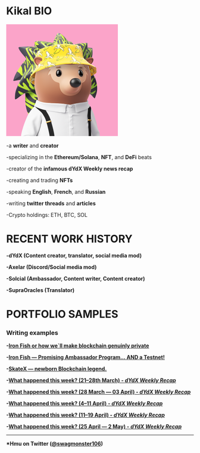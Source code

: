 # <b>Kikal BIO</b>


![photo](/data/assets/small_avathar.png)

-a <b>writer</b> and <b>creator</b>

-specializing in the <b>Ethereum/Solana</b>, <b>NFT</b>, and <b>DeFi</b> beats

-creator of the <b>infamous dYdX Weekly news recap</b>

-creating and trading <b>NFTs</b>

-speaking <b>English</b>, <b>French</b>, and <b>Russian</b>

-writing <b>twitter threads</b> and <b>articles</b>

-Crypto holdings: ETH, BTC, SOL


# <b>RECENT WORK HISTORY

-<b>dYdX</b> (Content creator, translator, social media mod)
  
-<b>Axelar</b> (Discord/Social media mod)

-<b>Solcial</b> (Ambassador, Content writer, Content creator)
  
-<b>SupraOracles</b> (Translator)

# <b>PORTFOLIO SAMPLES</b>

### Writing examples  
  
-[Iron Fish or how we`ll make blockchain genuinly private ](https://kikal6.medium.com/iron-fish-or-how-we-ll-make-blockchain-genuinly-private-628fa3286541)

-[Iron Fish — Promising Ambassador Program… AND a Testnet!](https://kikal6.medium.com/iron-fish-ambassador-program-testnet-239b679c7d97)
  
-[SkateX — newborn Blockchain legend.](https://kikal6.medium.com/skatex-newborn-blockchain-legend-66eb81523b48)
  
-[What happened this week? (21–28th March) - *dYdX Weekly Recap*](https://medium.com/@dYdXweekly/what-happened-this-week-f7037488dcbc)
  
-[What happened this week? (28 March — 03 April) - *dYdX Weekly Recap*](https://medium.com/@dYdXweekly/what-happened-this-week-d43fae22a78d)
  
-[What happened this week? (4–11 April) - *dYdX Weekly Recap*](https://medium.com/@dYdXweekly/what-happened-this-week-4-11-april-89ae08bdf356)
  
-[What happened this week? (11–19 April) - *dYdX Weekly Recap*](https://medium.com/@dYdXweekly/what-happened-this-week-11-19-april-699b4e61b3ea)

-[What happened this week? (25 April — 2 May) - *dYdX Weekly Recap*](https://medium.com/@dYdXweekly/what-happened-this-week-25-april-2-may-a3c8e71b2659)
  

***

*Hmu on Twitter ([@swagmonster106](https://twitter.com/swagmonster106))
